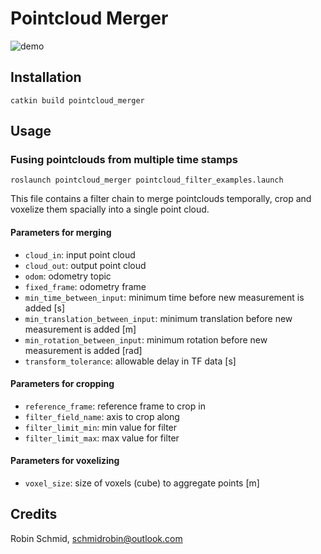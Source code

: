 # Pointcloud Merger

![demo](docs/demo.gif)

## Installation
``
catkin build pointcloud_merger
``

## Usage

### Fusing pointclouds from multiple time stamps
``
roslaunch pointcloud_merger pointcloud_filter_examples.launch
``

This file contains a filter chain to merge pointclouds temporally, crop and voxelize them spacially into a single point cloud.

#### Parameters for merging
* `cloud_in`: input point cloud
* `cloud_out`: output point cloud
* `odom`: odometry topic
* `fixed_frame`: odometry frame
* `min_time_between_input`: minimum time before new measurement is added [s]
* `min_translation_between_input`: minimum translation before new measurement is added [m]
* `min_rotation_between_input`: minimum rotation before new measurement is added [rad]
* `transform_tolerance`: allowable delay in TF data [s]

#### Parameters for cropping
* `reference_frame`: reference frame to crop in
* `filter_field_name`: axis to crop along
* `filter_limit_min`: min value for filter
* `filter_limit_max`: max value for filter

#### Parameters for voxelizing
* `voxel_size`: size of voxels (cube) to aggregate points [m]

## Credits
Robin Schmid, schmidrobin@outlook.com

